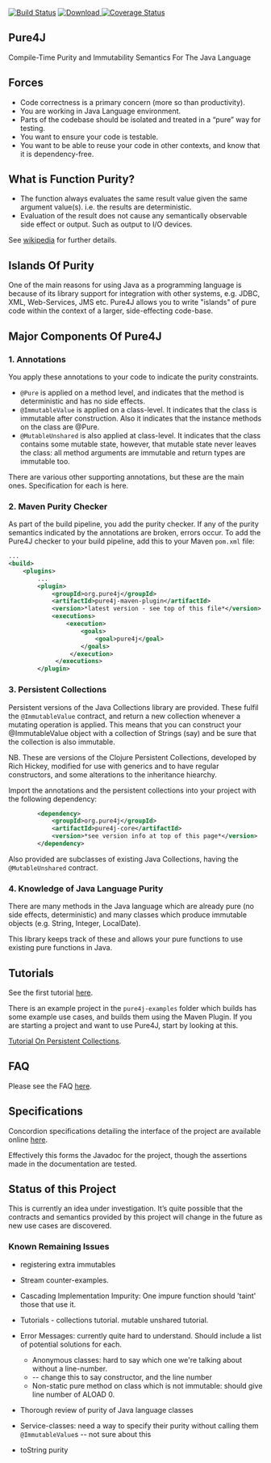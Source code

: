[![Build Status](https://travis-ci.org/robmoffat/pure4j.svg?branch=master)](https://travis-ci.org/robmoffat/pure4j)
[![Download](https://api.bintray.com/packages/robmoffat/maven/pure4j/images/download.svg) ](https://bintray.com/robmoffat/maven/pure4j/_latestVersion)
[![Coverage Status](https://coveralls.io/repos/robmoffat/pure4j/badge.svg?branch=master&service=github)](https://coveralls.io/github/robmoffat/pure4j?branch=master)

Pure4J
------

Compile-Time Purity and Immutability Semantics For The Java Language

Forces
------

* Code correctness is a primary concern (more so than productivity).
* You are working in Java Language environment.  
* Parts of the codebase should be isolated and treated in a “pure” way for testing.
* You want to ensure your code is testable.
* You want to be able to reuse your code in other contexts, and know that it is dependency-free.

What is Function Purity?
------------------------

* The function always evaluates the same result value given the same argument value(s). i.e. the results are deterministic.
* Evaluation of the result does not cause any semantically observable side effect or output. Such as output to I/O devices.

See [wikipedia](https://en.wikipedia.org/wiki/Pure_function) for further details.

Islands Of Purity
-----------------

One of the main reasons for using Java as a programming language is because of its library support for integration with other systems,
e.g. JDBC, XML, Web-Services, JMS etc.  Pure4J allows you to write "islands" of pure code within the context of a larger, side-effecting code-base.


Major Components Of Pure4J
--------------------------

### 1.  Annotations

You apply these annotations to your code to indicate the purity constraints.  

* `@Pure` is applied on a method level, and indicates that the method is deterministic and has no side effects.  
* `@ImmutableValue` is applied on a class-level.  It indicates that the class is immutable after construction.   Also it indicates that the instance methods on the class are @Pure.  
* `@MutableUnshared` is also applied at class-level.  It indicates that the class contains some mutable state, however, that mutable state never leaves the class:  all method arguments are immutable and return types are immutable too.  

There are various other supporting annotations, but these are the main ones.  Specification for each is here.

### 2.  Maven Purity Checker

As part of the build pipeline, you add the purity checker.  If any of the purity semantics indicated by the annotations are broken, errors occur.  To add the Pure4J checker
to your build pipeline, add this to your Maven `pom.xml` file:

```xml
...
<build>
	<plugins>
		...
		<plugin>
			<groupId>org.pure4j</groupId>
			<artifactId>pure4j-maven-plugin</artifactId>
			<version>*latest version - see top of this file*</version>
			<executions>
	         	<execution>
                    <goals>
                        <goal>pure4j</goal>
                    </goals>   
		         </execution>
		     </executions>
		</plugin>
```

### 3. Persistent Collections

Persistent versions of the Java Collections library are provided.  These fulfil the `@ImmutableValue` contract, and return a new collection whenever a mutating operation is applied.  This means that you can construct your @ImmutableValue object with a collection of Strings (say) and be sure that the collection is also immutable.  

NB.  These are versions of the Clojure Persistent Collections, developed by Rich Hickey, modified for use with generics and to have regular constructors, and 
some alterations to the inheritance hiearchy.  

Import the annotations and the persistent collections into your project with the following dependency:

```xml
		<dependency>
			<groupId>org.pure4j</groupId>
			<artifactId>pure4j-core</artifactId>
	        <version>*see version info at top of this page*</version>
		</dependency>
```

Also provided are subclasses of existing Java Collections, having the `@MutableUnshared` contract.  

### 4.  Knowledge of Java Language Purity

There are many methods in the Java language which are already pure (no side effects, deterministic) and many classes which produce immutable objects (e.g. String, Integer, LocalDate).   

This library keeps track of these and allows your pure functions to use existing pure functions in Java.  

Tutorials
---------

See the first tutorial [here](docs/tutorial1.md). 

There is an example project in the `pure4j-examples` folder which builds has some example use cases, and builds them using the Maven 
Plugin.  If you are starting a project and want to use Pure4J, start by looking at this.

[Tutorial On Persistent Collections](docs/tutorial_collections.md).

FAQ
---

Please see the FAQ [here](docs/FAQ.md).

Specifications
--------------

Concordion specifications detailing the interface of the project are available online [here](http://robmoffat.github.io/pure4j/concordion/org/pure4j/test/checker/spec/Index.html).

Effectively this forms the Javadoc for the project, though the assertions made in the documentation are tested.

Status of this Project
----------------------

This is currently an idea under investigation.  It’s quite possible that the contracts and semantics provided by this project will change in the future as new use cases are discovered.   

### Known Remaining Issues

* registering extra immutables
* Stream counter-examples.
* Cascading Implementation Impurity: One impure function should 'taint' those that use it.
* Tutorials - collections tutorial.   mutable unshared tutorial.

* Error Messages: currently quite hard to understand. Should include a list of potential solutions for each.
	* Anonymous classes: hard to say which one we're talking about without a line-number.
	* <init> -- change this to say constructor, and the line number
	* Non-static pure method on class which is not immutable: should give line number of ALOAD 0.
	
	
	
* Thorough review of purity of Java language classes
* Service-classes:  need a way to specify their purity without calling them `@ImmutableValue`s  -- not sure about this
* toString purity


